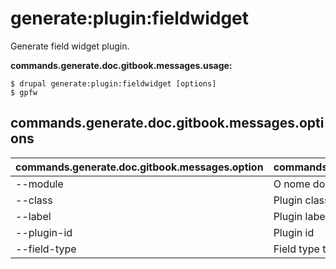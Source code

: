 # generate:plugin:fieldwidget
Generate field widget plugin.

**commands.generate.doc.gitbook.messages.usage:**
```
$ drupal generate:plugin:fieldwidget [options]
$ gpfw  
```

## commands.generate.doc.gitbook.messages.options
commands.generate.doc.gitbook.messages.option | commands.generate.doc.gitbook.messages.details
-------|-------------
--module | O nome do módulo.
--class | Plugin class name
--label | Plugin label
--plugin-id | Plugin id
--field-type | Field type the plugin can be used with
